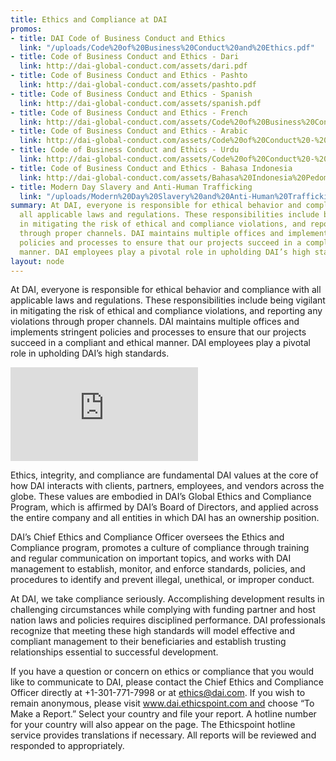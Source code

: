 ```yaml
---
title: Ethics and Compliance at DAI
promos:
- title: DAI Code of Business Conduct and Ethics
  link: "/uploads/Code%20of%20Business%20Conduct%20and%20Ethics.pdf"
- title: Code of Business Conduct and Ethics - Dari
  link: http://dai-global-conduct.com/assets/dari.pdf
- title: Code of Business Conduct and Ethics - Pashto
  link: http://dai-global-conduct.com/assets/pashto.pdf
- title: Code of Business Conduct and Ethics - Spanish
  link: http://dai-global-conduct.com/assets/spanish.pdf
- title: Code of Business Conduct and Ethics - French
  link: http://dai-global-conduct.com/assets/Code%20of%20Business%20Conduct%20and%20Ethics%20-%20French.pdf
- title: Code of Business Conduct and Ethics - Arabic
  link: http://dai-global-conduct.com/assets/Code%20of%20Conduct%20-%20April%202015%20Arabic%2010-1-15-2.pdf
- title: Code of Business Conduct and Ethics - Urdu
  link: http://dai-global-conduct.com/assets/Code%20of%20Conduct%20-%20Urdu-1-2.pdf
- title: Code of Business Conduct and Ethics - Bahasa Indonesia
  link: http://dai-global-conduct.com/assets/Bahasa%20Indonesia%20Pedoman%20Bisnis%20dan%20Etika%20DAI.pdf
- title: Modern Day Slavery and Anti-Human Trafficking
  link: "/uploads/Modern%20Day%20Slavery%20and%20Anti-Human%20Trafficking%20Statement.pdf"
summary: At DAI, everyone is responsible for ethical behavior and compliance with
  all applicable laws and regulations. These responsibilities include being vigilant
  in mitigating the risk of ethical and compliance violations, and reporting any violations
  through proper channels. DAI maintains multiple offices and implements stringent
  policies and processes to ensure that our projects succeed in a compliant and ethical
  manner. DAI employees play a pivotal role in upholding DAI’s high standards.
layout: node
---
```


At DAI, everyone is responsible for ethical behavior and compliance with all applicable laws and regulations. These responsibilities include being vigilant in mitigating the risk of ethical and compliance violations, and reporting any violations through proper channels. DAI maintains multiple offices and implements stringent policies and processes to ensure that our projects succeed in a compliant and ethical manner. DAI employees play a pivotal role in upholding DAI’s high standards. 

<iframe src="https://player.vimeo.com/video/35507889?title=0&byline=0&portrait=0" frameborder="0" webkitallowfullscreen mozallowfullscreen allowfullscreen></iframe>

Ethics, integrity, and compliance are fundamental DAI values at the core of how DAI interacts with clients, partners, employees, and vendors across the globe. These values are embodied in DAI’s Global Ethics and Compliance Program, which is affirmed by DAI’s Board of Directors, and applied across the entire company and all entities in which DAI has an ownership position.

DAI’s Chief Ethics and Compliance Officer oversees the Ethics and Compliance program, promotes a culture of compliance through training and regular communication on important topics, and works with DAI management to establish, monitor, and enforce standards, policies, and procedures to identify and prevent illegal, unethical, or improper conduct.

At DAI, we take compliance seriously. Accomplishing development results in challenging circumstances while complying with funding partner and host nation laws and policies requires disciplined performance. DAI professionals recognize that meeting these high standards will model effective and compliant management to their beneficiaries and establish trusting relationships essential to successful development.

If you have a question or concern on ethics or compliance that you would like to communicate to DAI, please contact the Chief Ethics and Compliance Officer directly at +1-301-771-7998 or at ethics@dai.com. If you wish to remain anonymous, please visit www.dai.ethicspoint.com and choose “To Make a Report.” Select your country and file your report. A hotline number for your country will also appear on the page. The Ethicspoint hotline service provides translations if necessary. All reports will be reviewed and responded to appropriately.
